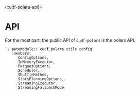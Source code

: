 (cudf-polars-api)=
# API

For the most part, the public API of `cudf-polars` is the polars API.

```{eval-rst}
.. automodule:: cudf_polars.utils.config
   :members:
      ConfigOptions,
      InMemoryExecutor,
      ParquetOptions,
      Scheduler,
      ShuffleMethod,
      StatsPlanningOptions,
      StreamingExecutor,
      StreamingFallbackMode,
```
